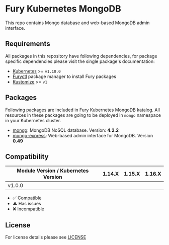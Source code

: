 # Fury Kubernetes MongoDB

This repo contains Mongo database and web-based MongoDB admin interface.

## Requirements

All packages in this repository have following dependencies, for package
specific dependencies please visit the single package's documentation:

- [Kubernetes](https://kubernetes.io) >= `v1.10.0`
- [Furyctl](https://github.com/sighup-io/furyctl) package manager to install Fury packages
- [Kustomize](https://github.com/kubernetes-sigs/kustomize) >= `v1`

## Packages

Following packages are included in Fury Kubernetes MongoDB katalog. All
resources in these packages are going to be deployed in `mongo` namespace in
your Kubernetes cluster.

- [mongo](katalog/mongo): MongoDB NoSQL database. Version: **4.2.2**
- [mongo-express](katalog/mongo-express): Web-based admin interface for MongoDB. Version **0.49**


## Compatibility

| Module Version / Kubernetes Version | 1.14.X             | 1.15.X             | 1.16.X             |
|-------------------------------------|:------------------:|:------------------:|:------------------:|
| v1.0.0                              |                    |                    |                    |

- :white_check_mark: Compatible
- :warning: Has issues
- :x: Incompatible

## License

For license details please see [LICENSE](https://sighup.io/fury/license)
